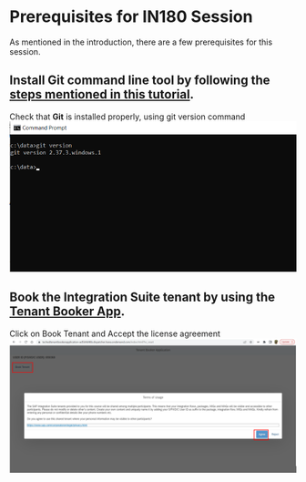 # Prerequisites for IN180 Session

As mentioned in the introduction, there are a few prerequisites for this session.

## Install Git command line tool by following the [steps mentioned in this tutorial](https://github.com/git-guides/install-git).
Check that **Git** is installed properly, using git version command
![Check that git is installed properly, using git version command](/exercises/images/gitversioncheck.png)
## Book the Integration Suite tenant by using the [Tenant Booker App](https://techedtenantbookerapplication-ad5b9d48b.dispatcher.hana.ondemand.com/index.html).
Click on Book Tenant and Accept the license agreement
![Click on Book Tenant and Accept the license agreement](/exercises/images/booktenant.png)
